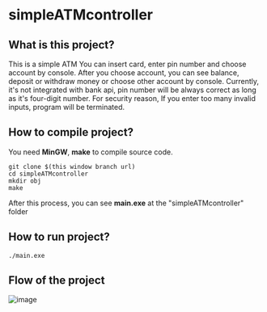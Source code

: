 # simpleATMcontroller

## What is this project?
This is a simple ATM
You can insert card, enter pin number and choose account by console.
After you choose account, you can see balance, deposit or withdraw money or choose other account by console.
Currently, it's not integrated with bank api, pin number will be always correct as long as it's four-digit number.
For security reason, If you enter too many invalid inputs, program will be terminated.

## How to compile project?
You need <b>MinGW</b>, <b>make</b> to compile source code.

    git clone $(this window branch url)
    cd simpleATMcontroller
    mkdir obj
    make
After this process, you can see <b>main.exe</b> at the "simpleATMcontroller" folder

## How to run project?
    ./main.exe

## Flow of the project
![image](https://user-images.githubusercontent.com/102952766/162131033-8c96c0ee-6930-4148-8750-dca1ddbecb42.png)
